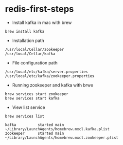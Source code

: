# redis-first-steps

- Install kafka in mac with brew

```
brew install kafka
```

- Installation path

```
/usr/local/Cellar/zookeeper
/usr/local/Cellar/kafka
```

- File configuration path

```
/usr/local/etc/kafka/server.properties
/usr/local/etc/kafka/zookeeper.properties
```

- Running zookeeper and kafka with brwe

```
brew services start zookeeper
brew services start kafka
```

- View list service

```
brew services list

kafka          started main ~/Library/LaunchAgents/homebrew.mxcl.kafka.plist
zookeeper      started main ~/Library/LaunchAgents/homebrew.mxcl.zookeeper.plist
```
